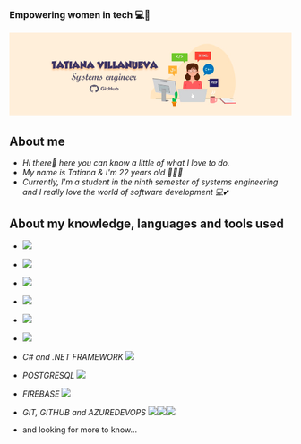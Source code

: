 ### Empowering women in tech 💻💓

<img src="Tatiana's Github.png"/>

## About me  
  - <em> Hi there👋 here you can know a little of what I love to do. 
  - My name is Tatiana & I'm 22 years old 👩‍💻🌸
  - Currently, I'm a student in the ninth semester of systems engineering and I really love the world of software development 💻💕</em>

## About my knowledge, languages and tools used
  - <code><img height="25" src="https://ubunlog.com/wp-content/uploads/2014/03/logo-java-830x460.jpg"/></code>
  - <code><img height="25" src="https://picodotdev.github.io/blog-bitix/assets/images/logotypes/java-ee.png"/></code>
  - <code><img height="25" src="https://n9.cl/qus0o"/></code>
  - <code><img height="25" src="https://upload.wikimedia.org/wikipedia/commons/thumb/4/4c/Typescript_logo_2020.svg/1200px-Typescript_logo_2020.svg.png"/></code>
  - <code><img height="25" src="https://victorroblesweb.es/wp-content/uploads/2016/06/angular2.png"/></code>
  - <code><img height="25" src="https://img2.freepng.es/20180627/wop/kisspng-web-development-html-css-design-and-build-web-s-berlin-5b3339eb3a1a23.231863701530083819238.jpg"/></code>
  - <em> C# and .NET FRAMEWORK </em> <code><img height="25" src="https://www.fixedbuffer.com/wp-content/uploads/2019/06/reflexion.png"/></code>
  - <em> POSTGRESQL </em> <code><img height="25" src="https://upload.wikimedia.org/wikipedia/commons/2/29/Postgresql_elephant.svg"/></code>
  - <em> FIREBASE </em> <code><img height="25" src="https://www.gstatic.com/devrel-devsite/prod/v583c167abdd1a21bfbd770256d119796fdffc0b7177f088bca68fc6b48429661/firebase/images/touchicon-180.png"/></code>
  - <em> GIT, GITHUB and AZUREDEVOPS </em> <code><img height="25" src="https://miro.medium.com/max/630/1*zzvdRmHGGXONZpuQ2FeqsQ.png"/><img height="25" src="https://igmoweb.files.wordpress.com/2020/11/octocat.png"/><img height="25" src="https://www.forecast.app/hubfs/New%20Website%20/integrations-logos/Azure%20DevOps.png"/></code> 
  
  - and looking for more to know... </em>
